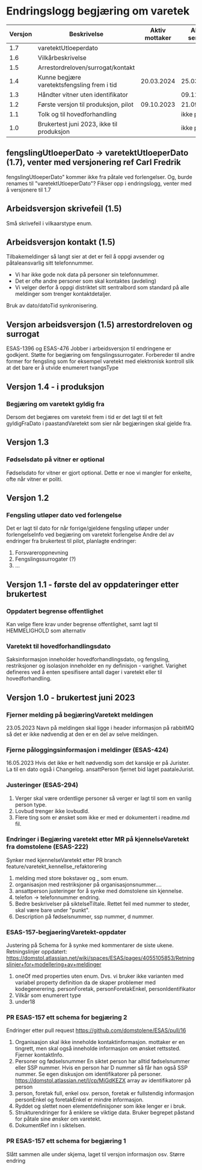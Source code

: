 # Endringslogg begjæring om varetek
| Versjon | Beskrivelse                                 | Aktiv mottaker | Aktiv sender | 
|---------|---------------------------------------------|----------------|--------------|
| 1.7     | varetektUtloeperdato                        |                |              |
| 1.6     | Vilkårbeskrivelse                           |                |              |
| 1.5     | Arrestordreloven/surrogat/kontakt           |                |              |
| 1.4     | Kunne begjære varetektsfengsling frem i tid | 20.03.2024     | 25.03.2024   |
| 1.3     | Håndter vitner uten identifikator           |                | 09.11.2023   |
| 1.2     | Første versjon til produksjon, pilot        | 09.10.2023     | 21.09.2023   |
| 1.1     | Tolk og til hovedforhandling                |                | ikke prod    |
| 1.0     | Brukertest juni 2023, ikke til produksjon   |                | ikke prod    |

## fengslingUtloeperDato -> varetektUtloeperDato (1.7), venter med versjonering ref Carl Fredrik
fengslingUtloeperDato" kommer ikke fra påtale ved forlengelser. Og, burde renames til "varetektUtloeperDato"?
Fikser opp i endringslogg, venter med å versjonere til 1.7
## Arbeidsversjon skrivefeil  (1.5)
Små skrivefeil i vilkaarstype enum. 
## Arbeidsversjon kontakt (1.5)
Tilbakemeldinger så langt sier at det er feil å oppgi avsender og påtaleansvarlig sitt telefonnummer.
* Vi har ikke gode nok data på personer sin telefonnummer.
* Det er ofte andre personer som skal kontaktes (avdeling)
* Vi velger derfor å oppgi distriktet sitt sentralbord som standard på alle meldinger som trenger kontaktdetaljer.

Bruk av dato/datoTid synkronisering.
## Versjon arbeidsversjon (1.5) arrestordreloven og surrogat
ESAS-1396 og ESAS-476
Jobber i arbeidsversjon til endringene er godkjent.
Støtte for begjæring om fengslingssurrogater.
Forbereder til andre former for fengsling som for eksempel varetekt med elektronisk kontroll slik at det bare er å utvide
enumerert tvangsType
## Versjon 1.4 - i produksjon
### Begjæring om varetekt gyldig fra 
Dersom det begjæres om varetekt frem i tid er det lagt til et felt gyldigFraDato i paastandVaretekt som sier når begjæringen skal gjelde fra.
## Versjon 1.3
### Fødselsdato på vitner er optional
Fødselsdato for vitner er gjort optional. Dette er noe vi mangler for enkelte, ofte når vitner er politi. 
## Versjon 1.2
### Fengsling utløper dato ved forlengelse
Det er lagt til dato for når forrige/gjeldene fengsling utløper under forlengelseInfo ved begjæring om varetekt forlengelse
Andre del av endringer fra brukertest til pilot, planlagte endringer:
1. Forsvareroppnevning
2. Fengslingssurrogater (?)
3. ... 
## Versjon 1.1 - første del av oppdateringer etter brukertest

### Oppdatert begrense offentlighet

Kan velge flere krav under begrense offentlighet, samt lagt til HEMMELIGHOLD som alternativ

### Varetekt til hovedforhandlingsdato

Saksinformasjon inneholder hovedforhandlingsdato, og fengsling, restriksjoner og isolasjon inneholder en ny definisjon - varighet. 
Varighet defineres ved å enten spesifisere antall dager i varetekt eller til hovedforhandling.

## Versjon 1.0 - brukertest juni 2023

### Fjerner melding på begjæringVaretekt meldingen
23.05.2023
Navn på meldingen skal ligge i header informasjon på rabbitMQ så det er ikke nødvendig at den er en del av selve meldingen.

### Fjerne påloggingsinformasjon i meldinger (ESAS-424)
16.05.2023
Hvis det ikke er helt nødvendig som det kanskje er på Jurister.
La til en dato også i Changelog.
ansattPerson fjernet bid laget paataleJurist.

### Justeringer (ESAS-294)
1. Verger skal være ordentlige personer så verger er lagt til som en vanlig person type.
2. Lovbud trenger ikke lovbudId.
3. Flere ting som er ønsket som ikke er med er dokumentert i readme.md fil.

### Endringer i Begjæring varetekt etter MR på kjennelseVaretekt fra domstolene (ESAS-222)
Synker med kjennelseVaretekt etter PR branch feature/varetekt_kennellse_refaktorering
1. melding med store bokstaver og _ som enum.
2. organisasjon med restriksjoner på organisasjonsnummer....
3. ansattperson justeringer for å synke med domstolene sin kjennelse.
4. telefon -> telefonnummer endring.
5. Bedre beskrivelser på siktelseTiltale. Rettet feil med nummer to steder, skal være bare under "punkt".
6. Description på fødselsnummer, ssp nummer, d nummer.

### ESAS-157-begjaeringVaretekt-oppdater
Justering på Schema for å synke med kommentarer de siste ukene.
Retningslinjer oppdatert: https://domstol.atlassian.net/wiki/spaces/ESAS/pages/4055105853/Retningslinjer+for+modellering+av+meldinger 
1. oneOf med properties uten enum. Dvs. vi bruker ikke varianten med variabel property definition da de skaper problemer med kodegenerering.
   personForetak, personForetakEnkel, personIdentifikator
2. Vilkår som enumerert type
3. under18

### PR ESAS-157 ett schema for begjæring 2
Endringer etter pull request https://github.com/domstolene/ESAS/pull/16
1. Organisasjon skal ikke inneholde kontaktinformasjon.
   mottaker er en tingrett, men skal også inneholde informasjon om ønsket rettssted.
   Fjerner kontaktInfo.
2. Personer og fødselsnummer
   En siktet person har alltid fødselsnummer eller SSP nummer.
   Hvis en person har D nummer så får han også SSP nummer.
   Se egen diskusjon om identifikatorer på personer.
   https://domstol.atlassian.net/l/cp/MiGdKEZX
   array av identifikatorer på person
3. person, foretak full, enkel osv. 
   person, foretak er fullstendig informasjon
   personEnkel og foretakEnkel er mindre informasjon.
4. Ryddet og slettet noen elementdefinisjoner som ikke lenger er i bruk.
5. Strukturendringer for å enklere se viktige data.
   Bruker begrepet påstand for påtale sine ønsker om varetekt.
5. DokumentRef inn i siktelsen.

### PR ESAS-157 ett schema for begjæring 1
Slått sammen alle under skjema, laget til versjon informasjon osv.
Større endring

